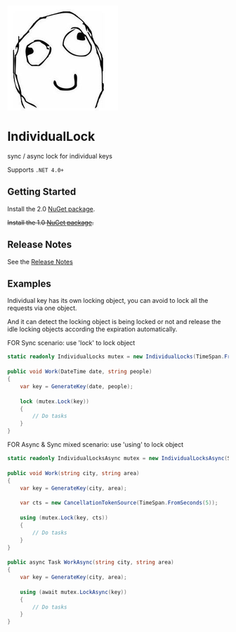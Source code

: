 ![Logo](favicon.ico)

# IndividualLock

sync / async lock for individual keys

Supports `.NET 4.0+`

## Getting Started

Install the 2.0 [NuGet package](https://www.nuget.org/packages/Dao.IndividualLock).

~~Install the 1.0 [NuGet package](https://www.nuget.org/packages/IndividualLock/).~~

## Release Notes

See the [Release Notes](ReleaseNotes.md)

## Examples

Individual key has its own locking object, you can avoid to lock all the requests via one object.

And it can detect the locking object is being locked or not and release the idle locking objects according the expiration automatically.

FOR Sync scenario: use 'lock' to lock object

```C#
static readonly IndividualLocks mutex = new IndividualLocks(TimeSpan.FromHours(1));

public void Work(DateTime date, string people)
{
    var key = GenerateKey(date, people);

    lock (mutex.Lock(key))
    {
        // Do tasks
    }
}
```


FOR Async & Sync mixed scenario:  use 'using' to lock object

```C#
static readonly IndividualLocksAsync mutex = new IndividualLocksAsync(StringComparer.OrdinalIgnoreCase);

public void Work(string city, string area)
{
    var key = GenerateKey(city, area);

    var cts = new CancellationTokenSource(TimeSpan.FromSeconds(5));

    using (mutex.Lock(key, cts))
    {
        // Do tasks
    }
}

public async Task WorkAsync(string city, string area)
{
    var key = GenerateKey(city, area);

    using (await mutex.LockAsync(key))
    {
        // Do tasks
    }
}
```







